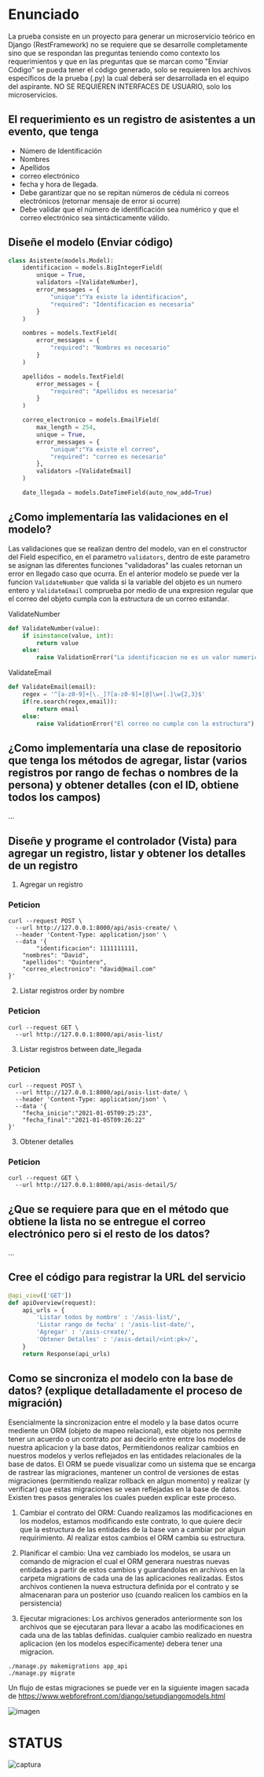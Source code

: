 # Enunciado

La prueba consiste en un proyecto para generar un microservicio teórico en Django (RestFramework) no se requiere que se desarrolle completamente sino que se respondan las preguntas teniendo como contexto los requerimientos y que en las preguntas que se marcan como "Enviar Código" se pueda tener el código generado, solo se requieren los archivos específicos de la prueba (.py) la cual deberá ser desarrollada en el equipo del aspirante. NO SE REQUIEREN INTERFACES DE USUARIO, solo los microservicios. 

## El requerimiento es un registro de asistentes a un evento, que tenga

- Número de Identificación
- Nombres
- Apellidos
- correo electrónico
- fecha y hora de llegada.
- Debe garantizar que no se repitan números de cédula ni correos electrónicos (retornar mensaje de error si ocurre)
- Debe validar que el número de identificación sea numérico y que el correo electrónico sea sintácticamente válido.

## Diseñe el modelo (Enviar código)

```python
class Asistente(models.Model):
    identificacion = models.BigIntegerField(
        unique = True,
        validators =[ValidateNumber],
        error_messages = {
            "unique":"Ya existe la identificacion",
            "required": "Identificacion es necesaria"
        }
    )

    nombres = models.TextField(
        error_messages = {
            "required": "Nombres es necesario"
        }
    )

    apellidos = models.TextField(
        error_messages = {
            "required": "Apellidos es necesario"
        }
    )

    correo_electronico = models.EmailField(
        max_length = 254, 
        unique = True, 
        error_messages = {
            "unique":"Ya existe el correo",
            "required": "correo es necesario"
        },
        validators =[ValidateEmail]
    )

    date_llegada = models.DateTimeField(auto_now_add=True)
```

## ¿Como implementaría las validaciones en el modelo?

Las validaciones que se realizan dentro del modelo, van en el constructor del Field especifico, en el parametro `validators`, dentro de este parametro se asignan las diferentes funciones "validadoras" las cuales retornan un error en llegado caso que ocurra. En el anterior modelo se puede ver la funcion `ValidateNumber` que valida si la variable del objeto es un numero entero y `ValidateEmail` comprueba por medio de una expresion regular que el correo del objeto cumpla con la estructura de un correo estandar.

ValidateNumber
```python
def ValidateNumber(value):
    if isinstance(value, int): 
        return value 
    else: 
        raise ValidationError("La identificacion no es un valor numerico") 
```

ValidateEmail
```python
def ValidateEmail(email):  
    regex = '^[a-z0-9]+[\._]?[a-z0-9]+[@]\w+[.]\w{2,3}$'
    if(re.search(regex,email)):  
        return email          
    else:  
        raise ValidationError("El correo no cumple con la estructura") 
```

## ¿Como implementaría una clase de repositorio que tenga los métodos de agregar, listar (varios registros por rango de fechas o nombres de la persona) y obtener detalles (con el ID, obtiene todos los campos)

...

## Diseñe y programe el controlador (Vista) para agregar un registro, listar y obtener los detalles de un registro

1. Agregar un registro

### Peticion

```
curl --request POST \
  --url http://127.0.0.1:8000/api/asis-create/ \
  --header 'Content-Type: application/json' \
  --data '{
		"identificacion": 1111111111,
    "nombres": "David",
    "apellidos": "Quintero",
    "correo_electronico": "david@mail.com"
}'
```

2. Listar registros order by nombre

### Peticion
```
curl --request GET \
  --url http://127.0.0.1:8000/api/asis-list/
```

3. Listar registros between date_llegada

### Peticion

```
curl --request POST \
  --url http://127.0.0.1:8000/api/asis-list-date/ \
  --header 'Content-Type: application/json' \
  --data '{
	"fecha_inicio":"2021-01-05T09:25:23",
	"fecha_final":"2021-01-05T09:26:22"
}'
```

3. Obtener detalles

### Peticion

```
curl --request GET \
  --url http://127.0.0.1:8000/api/asis-detail/5/
```

## ¿Que se requiere para que en el método que obtiene la lista no se entregue el correo electrónico pero si el resto de los datos?

...

## Cree el código para registrar la URL del servicio

```python
@api_view(['GET'])
def apiOverview(request):
    api_urls = {
        'Listar todos by nombre' : '/asis-list/',
        'Listar rango de fecha' : '/asis-list-date/',
        'Agregar' : '/asis-create/',
        'Obtener Detalles' : '/asis-detail/<int:pk>/',
    }
    return Response(api_urls)
```

## Como se sincroniza el modelo con la base de datos? (explique detalladamente el proceso de migración)

Esencialmente la sincronizacion entre el modelo y la base datos ocurre mediente un ORM (objeto de mapeo relacional), este objeto nos permite tener un acuerdo o un contrato por asi decirlo entre entre los modelos de nuestra aplicacion y la base datos, Permitiendonos realizar cambios en nuestros modelos y verlos reflejados en las entidades relacionales de la base de datos. El ORM se puede visualizar como un sistema que se encarga de rastrear las migraciones, mantener un control de versiones de estas migraciones (permitiendo realizar rollback en algun momento) y realizar (y verificar) que estas migraciones se vean reflejadas en la base de datos. Existen tres pasos generales los cuales pueden explicar este proceso.

1. Cambiar el contrato del ORM: Cuando realizamos las modificaciones en los modelos, estamos modificando este contrato, lo que quiere decir que la estructura de las entidades de la base van a cambiar por algun requirimiento. Al realizar estos cambios el ORM cambia su estructura.

2. Planificar el cambio: Una vez cambiado los modelos, se usara un comando de migracion el cual el ORM generara nuestras nuevas entidades a partir de estos cambios y guardandolas en archivos en la carpeta migrations de cada una de las aplicaciones realizadas. Estos archivos contienen la nueva estructura definida por el contrato y se almacenaran para un posterior uso (cuando realicen los cambios en la persistencia)

3. Ejecutar migraciones: Los archivos generados anteriormente son los archivos que se ejecutaran para llevar a acabo las modificaciones en cada una de las tablas definidas. cualquier cambio realizado en nuestra aplicacion (en los modelos especificamente) debera tener una migracion.

```
./manage.py makemigrations app_api
./manage.py migrate
```

Un flujo de estas migraciones se puede ver en la siguiente imagen sacada de https://www.webforefront.com/django/setupdjangomodels.html

![imagen](img/figura.png)

# STATUS

![captura](img/captura.png)
